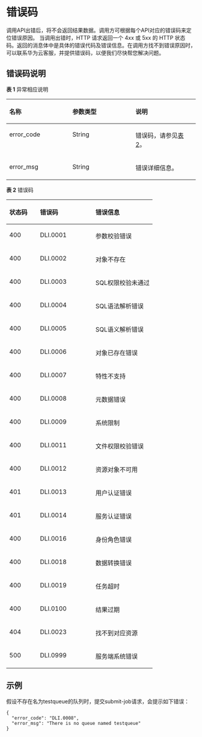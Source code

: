 # 错误码<a name="dli_02_0056"></a>

调用API出错后，将不会返回结果数据。调用方可根据每个API对应的错误码来定位错误原因。 当调用出错时，HTTP 请求返回一个 4xx 或 5xx 的 HTTP 状态码。返回的消息体中是具体的错误代码及错误信息。在调用方找不到错误原因时，可以联系华为云客服，并提供错误码，以便我们尽快帮您解决问题。

## 错误码说明<a name="section4150319217158"></a>

**表 1**  异常相应说明

<a name="table9366913165826"></a>
<table><thead align="left"><tr id="row48591470165826"><th class="cellrowborder" valign="top" width="33.33333333333333%" id="mcps1.2.4.1.1"><p id="p31358739165826"><a name="p31358739165826"></a><a name="p31358739165826"></a><strong id="b6695494217120"><a name="b6695494217120"></a><a name="b6695494217120"></a>名称</strong></p>
</th>
<th class="cellrowborder" valign="top" width="33.33333333333333%" id="mcps1.2.4.1.2"><p id="p48257464165826"><a name="p48257464165826"></a><a name="p48257464165826"></a><strong id="b3751454617120"><a name="b3751454617120"></a><a name="b3751454617120"></a>参数类型</strong></p>
</th>
<th class="cellrowborder" valign="top" width="33.33333333333333%" id="mcps1.2.4.1.3"><p id="p5973956165826"><a name="p5973956165826"></a><a name="p5973956165826"></a><strong id="b1930419717120"><a name="b1930419717120"></a><a name="b1930419717120"></a>说明</strong></p>
</th>
</tr>
</thead>
<tbody><tr id="row3968467165826"><td class="cellrowborder" valign="top" width="33.33333333333333%" headers="mcps1.2.4.1.1 "><p id="p6168790165826"><a name="p6168790165826"></a><a name="p6168790165826"></a>error_code</p>
</td>
<td class="cellrowborder" valign="top" width="33.33333333333333%" headers="mcps1.2.4.1.2 "><p id="p50585232165826"><a name="p50585232165826"></a><a name="p50585232165826"></a>String</p>
</td>
<td class="cellrowborder" valign="top" width="33.33333333333333%" headers="mcps1.2.4.1.3 "><p id="p11808165826"><a name="p11808165826"></a><a name="p11808165826"></a>错误码，请参见<a href="#table40141715145511">表2</a>。</p>
</td>
</tr>
<tr id="row1334395165826"><td class="cellrowborder" valign="top" width="33.33333333333333%" headers="mcps1.2.4.1.1 "><p id="p60357739165826"><a name="p60357739165826"></a><a name="p60357739165826"></a>error_msg</p>
</td>
<td class="cellrowborder" valign="top" width="33.33333333333333%" headers="mcps1.2.4.1.2 "><p id="p29776513165826"><a name="p29776513165826"></a><a name="p29776513165826"></a>String</p>
</td>
<td class="cellrowborder" valign="top" width="33.33333333333333%" headers="mcps1.2.4.1.3 "><p id="p44584926165826"><a name="p44584926165826"></a><a name="p44584926165826"></a>错误详细信息。</p>
</td>
</tr>
</tbody>
</table>

**表 2**  错误码

<a name="table40141715145511"></a>
<table><thead align="left"><tr id="row29521114145511"><th class="cellrowborder" valign="top" width="21%" id="mcps1.2.4.1.1"><p id="p4624557145511"><a name="p4624557145511"></a><a name="p4624557145511"></a><strong id="b4128503217130"><a name="b4128503217130"></a><a name="b4128503217130"></a>状态码</strong></p>
</th>
<th class="cellrowborder" valign="top" width="38%" id="mcps1.2.4.1.2"><p id="p62289448145511"><a name="p62289448145511"></a><a name="p62289448145511"></a><strong id="b2844928317130"><a name="b2844928317130"></a><a name="b2844928317130"></a>错误码</strong></p>
</th>
<th class="cellrowborder" valign="top" width="41%" id="mcps1.2.4.1.3"><p id="p66817641145511"><a name="p66817641145511"></a><a name="p66817641145511"></a><strong id="b862616617130"><a name="b862616617130"></a><a name="b862616617130"></a>错误信息</strong></p>
</th>
</tr>
</thead>
<tbody><tr id="row25626561145511"><td class="cellrowborder" valign="top" width="21%" headers="mcps1.2.4.1.1 "><p id="p2737943145511"><a name="p2737943145511"></a><a name="p2737943145511"></a>400</p>
</td>
<td class="cellrowborder" valign="top" width="38%" headers="mcps1.2.4.1.2 "><p id="p64189876145511"><a name="p64189876145511"></a><a name="p64189876145511"></a>DLI.0001</p>
</td>
<td class="cellrowborder" valign="top" width="41%" headers="mcps1.2.4.1.3 "><p id="p39979192145511"><a name="p39979192145511"></a><a name="p39979192145511"></a>参数校验错误</p>
</td>
</tr>
<tr id="row57037913145511"><td class="cellrowborder" valign="top" width="21%" headers="mcps1.2.4.1.1 "><p id="p51719768145511"><a name="p51719768145511"></a><a name="p51719768145511"></a>400</p>
</td>
<td class="cellrowborder" valign="top" width="38%" headers="mcps1.2.4.1.2 "><p id="p58506607145511"><a name="p58506607145511"></a><a name="p58506607145511"></a>DLI.0002</p>
</td>
<td class="cellrowborder" valign="top" width="41%" headers="mcps1.2.4.1.3 "><p id="p14998717145511"><a name="p14998717145511"></a><a name="p14998717145511"></a>对象不存在</p>
</td>
</tr>
<tr id="row2342487145511"><td class="cellrowborder" valign="top" width="21%" headers="mcps1.2.4.1.1 "><p id="p26001082202716"><a name="p26001082202716"></a><a name="p26001082202716"></a>400</p>
</td>
<td class="cellrowborder" valign="top" width="38%" headers="mcps1.2.4.1.2 "><p id="p14529668145511"><a name="p14529668145511"></a><a name="p14529668145511"></a>DLI.0003</p>
</td>
<td class="cellrowborder" valign="top" width="41%" headers="mcps1.2.4.1.3 "><p id="p40440374145511"><a name="p40440374145511"></a><a name="p40440374145511"></a>SQL权限校验未通过</p>
</td>
</tr>
<tr id="row2925587145511"><td class="cellrowborder" valign="top" width="21%" headers="mcps1.2.4.1.1 "><p id="p30089370202716"><a name="p30089370202716"></a><a name="p30089370202716"></a>400</p>
</td>
<td class="cellrowborder" valign="top" width="38%" headers="mcps1.2.4.1.2 "><p id="p53702119145511"><a name="p53702119145511"></a><a name="p53702119145511"></a>DLI.0004</p>
</td>
<td class="cellrowborder" valign="top" width="41%" headers="mcps1.2.4.1.3 "><p id="p3993540145511"><a name="p3993540145511"></a><a name="p3993540145511"></a>SQL语法解析错误</p>
</td>
</tr>
<tr id="row32018352145511"><td class="cellrowborder" valign="top" width="21%" headers="mcps1.2.4.1.1 "><p id="p5452315202717"><a name="p5452315202717"></a><a name="p5452315202717"></a>400</p>
</td>
<td class="cellrowborder" valign="top" width="38%" headers="mcps1.2.4.1.2 "><p id="p66030268145511"><a name="p66030268145511"></a><a name="p66030268145511"></a>DLI.0005</p>
</td>
<td class="cellrowborder" valign="top" width="41%" headers="mcps1.2.4.1.3 "><p id="p51837452145511"><a name="p51837452145511"></a><a name="p51837452145511"></a>SQL语义解析错误</p>
</td>
</tr>
<tr id="row54659348145511"><td class="cellrowborder" valign="top" width="21%" headers="mcps1.2.4.1.1 "><p id="p15315343202717"><a name="p15315343202717"></a><a name="p15315343202717"></a>400</p>
</td>
<td class="cellrowborder" valign="top" width="38%" headers="mcps1.2.4.1.2 "><p id="p24984038145511"><a name="p24984038145511"></a><a name="p24984038145511"></a>DLI.0006</p>
</td>
<td class="cellrowborder" valign="top" width="41%" headers="mcps1.2.4.1.3 "><p id="p52759410145511"><a name="p52759410145511"></a><a name="p52759410145511"></a>对象已存在错误</p>
</td>
</tr>
<tr id="row45922785145511"><td class="cellrowborder" valign="top" width="21%" headers="mcps1.2.4.1.1 "><p id="p17050610202719"><a name="p17050610202719"></a><a name="p17050610202719"></a>400</p>
</td>
<td class="cellrowborder" valign="top" width="38%" headers="mcps1.2.4.1.2 "><p id="p57564170145511"><a name="p57564170145511"></a><a name="p57564170145511"></a>DLI.0007</p>
</td>
<td class="cellrowborder" valign="top" width="41%" headers="mcps1.2.4.1.3 "><p id="p60618778145511"><a name="p60618778145511"></a><a name="p60618778145511"></a>特性不支持</p>
</td>
</tr>
<tr id="row60854776202446"><td class="cellrowborder" valign="top" width="21%" headers="mcps1.2.4.1.1 "><p id="p14755569202719"><a name="p14755569202719"></a><a name="p14755569202719"></a>400</p>
</td>
<td class="cellrowborder" valign="top" width="38%" headers="mcps1.2.4.1.2 "><p id="p4995256202451"><a name="p4995256202451"></a><a name="p4995256202451"></a>DLI.0008</p>
</td>
<td class="cellrowborder" valign="top" width="41%" headers="mcps1.2.4.1.3 "><p id="p2457616202446"><a name="p2457616202446"></a><a name="p2457616202446"></a>元数据错误</p>
</td>
</tr>
<tr id="row62998249202446"><td class="cellrowborder" valign="top" width="21%" headers="mcps1.2.4.1.1 "><p id="p28327352202721"><a name="p28327352202721"></a><a name="p28327352202721"></a>400</p>
</td>
<td class="cellrowborder" valign="top" width="38%" headers="mcps1.2.4.1.2 "><p id="p17663220202451"><a name="p17663220202451"></a><a name="p17663220202451"></a>DLI.0009</p>
</td>
<td class="cellrowborder" valign="top" width="41%" headers="mcps1.2.4.1.3 "><p id="p5113272202446"><a name="p5113272202446"></a><a name="p5113272202446"></a>系统限制</p>
</td>
</tr>
<tr id="row5691745202446"><td class="cellrowborder" valign="top" width="21%" headers="mcps1.2.4.1.1 "><p id="p49959031202722"><a name="p49959031202722"></a><a name="p49959031202722"></a>400</p>
</td>
<td class="cellrowborder" valign="top" width="38%" headers="mcps1.2.4.1.2 "><p id="p39848497202451"><a name="p39848497202451"></a><a name="p39848497202451"></a>DLI.0011</p>
</td>
<td class="cellrowborder" valign="top" width="41%" headers="mcps1.2.4.1.3 "><p id="p10692923202446"><a name="p10692923202446"></a><a name="p10692923202446"></a>文件权限校验错误</p>
</td>
</tr>
<tr id="row2502141202446"><td class="cellrowborder" valign="top" width="21%" headers="mcps1.2.4.1.1 "><p id="p47129380202722"><a name="p47129380202722"></a><a name="p47129380202722"></a>400</p>
</td>
<td class="cellrowborder" valign="top" width="38%" headers="mcps1.2.4.1.2 "><p id="p58525601202451"><a name="p58525601202451"></a><a name="p58525601202451"></a>DLI.0012</p>
</td>
<td class="cellrowborder" valign="top" width="41%" headers="mcps1.2.4.1.3 "><p id="p42346652202446"><a name="p42346652202446"></a><a name="p42346652202446"></a>资源对象不可用</p>
</td>
</tr>
<tr id="row56369397202446"><td class="cellrowborder" valign="top" width="21%" headers="mcps1.2.4.1.1 "><p id="p21759105202725"><a name="p21759105202725"></a><a name="p21759105202725"></a>401</p>
</td>
<td class="cellrowborder" valign="top" width="38%" headers="mcps1.2.4.1.2 "><p id="p51035059202451"><a name="p51035059202451"></a><a name="p51035059202451"></a>DLI.0013</p>
</td>
<td class="cellrowborder" valign="top" width="41%" headers="mcps1.2.4.1.3 "><p id="p24016783202446"><a name="p24016783202446"></a><a name="p24016783202446"></a>用户认证错误</p>
</td>
</tr>
<tr id="row8397192202446"><td class="cellrowborder" valign="top" width="21%" headers="mcps1.2.4.1.1 "><p id="p24696291202725"><a name="p24696291202725"></a><a name="p24696291202725"></a>401</p>
</td>
<td class="cellrowborder" valign="top" width="38%" headers="mcps1.2.4.1.2 "><p id="p2611490420260"><a name="p2611490420260"></a><a name="p2611490420260"></a>DLI.0014</p>
</td>
<td class="cellrowborder" valign="top" width="41%" headers="mcps1.2.4.1.3 "><p id="p45555881202446"><a name="p45555881202446"></a><a name="p45555881202446"></a>服务认证错误</p>
</td>
</tr>
<tr id="row7152992202548"><td class="cellrowborder" valign="top" width="21%" headers="mcps1.2.4.1.1 "><p id="p7739495202733"><a name="p7739495202733"></a><a name="p7739495202733"></a>400</p>
</td>
<td class="cellrowborder" valign="top" width="38%" headers="mcps1.2.4.1.2 "><p id="p1534298720260"><a name="p1534298720260"></a><a name="p1534298720260"></a>DLI.0016</p>
</td>
<td class="cellrowborder" valign="top" width="41%" headers="mcps1.2.4.1.3 "><p id="p60959256202548"><a name="p60959256202548"></a><a name="p60959256202548"></a>身份角色错误</p>
</td>
</tr>
<tr id="row27544158202548"><td class="cellrowborder" valign="top" width="21%" headers="mcps1.2.4.1.1 "><p id="p49797636202733"><a name="p49797636202733"></a><a name="p49797636202733"></a>400</p>
</td>
<td class="cellrowborder" valign="top" width="38%" headers="mcps1.2.4.1.2 "><p id="p50246422202618"><a name="p50246422202618"></a><a name="p50246422202618"></a>DLI.0018</p>
</td>
<td class="cellrowborder" valign="top" width="41%" headers="mcps1.2.4.1.3 "><p id="p4564411202548"><a name="p4564411202548"></a><a name="p4564411202548"></a>数据转换错误</p>
</td>
</tr>
<tr id="row59586017202548"><td class="cellrowborder" valign="top" width="21%" headers="mcps1.2.4.1.1 "><p id="p63690791202733"><a name="p63690791202733"></a><a name="p63690791202733"></a>400</p>
</td>
<td class="cellrowborder" valign="top" width="38%" headers="mcps1.2.4.1.2 "><p id="p55311363202618"><a name="p55311363202618"></a><a name="p55311363202618"></a>DLI.0019</p>
</td>
<td class="cellrowborder" valign="top" width="41%" headers="mcps1.2.4.1.3 "><p id="p44129733202548"><a name="p44129733202548"></a><a name="p44129733202548"></a>任务超时</p>
</td>
</tr>
<tr id="row13136461202548"><td class="cellrowborder" valign="top" width="21%" headers="mcps1.2.4.1.1 "><p id="p66047915202733"><a name="p66047915202733"></a><a name="p66047915202733"></a>400</p>
</td>
<td class="cellrowborder" valign="top" width="38%" headers="mcps1.2.4.1.2 "><p id="p37066591202618"><a name="p37066591202618"></a><a name="p37066591202618"></a>DLI.0100</p>
</td>
<td class="cellrowborder" valign="top" width="41%" headers="mcps1.2.4.1.3 "><p id="p50654045202548"><a name="p50654045202548"></a><a name="p50654045202548"></a>结果过期</p>
</td>
</tr>
<tr id="row61811116173217"><td class="cellrowborder" valign="top" width="21%" headers="mcps1.2.4.1.1 "><p id="p918161653210"><a name="p918161653210"></a><a name="p918161653210"></a>404</p>
</td>
<td class="cellrowborder" valign="top" width="38%" headers="mcps1.2.4.1.2 "><p id="p7181101683211"><a name="p7181101683211"></a><a name="p7181101683211"></a>DLI.0023</p>
</td>
<td class="cellrowborder" valign="top" width="41%" headers="mcps1.2.4.1.3 "><p id="p71814160327"><a name="p71814160327"></a><a name="p71814160327"></a>找不到对应资源</p>
</td>
</tr>
<tr id="row88147911114"><td class="cellrowborder" valign="top" width="21%" headers="mcps1.2.4.1.1 "><p id="p118146918113"><a name="p118146918113"></a><a name="p118146918113"></a>500</p>
</td>
<td class="cellrowborder" valign="top" width="38%" headers="mcps1.2.4.1.2 "><p id="p13212328173312"><a name="p13212328173312"></a><a name="p13212328173312"></a>DLI.0999</p>
</td>
<td class="cellrowborder" valign="top" width="41%" headers="mcps1.2.4.1.3 "><p id="p62141128203310"><a name="p62141128203310"></a><a name="p62141128203310"></a>服务端系统错误</p>
</td>
</tr>
</tbody>
</table>

## 示例<a name="section35051829162056"></a>

假设不存在名为testqueue的队列时，提交submit-job请求，会提示如下错误：

```
{
  "error_code": "DLI.0008",
  "error_msg": "There is no queue named testqueue"
}
```

